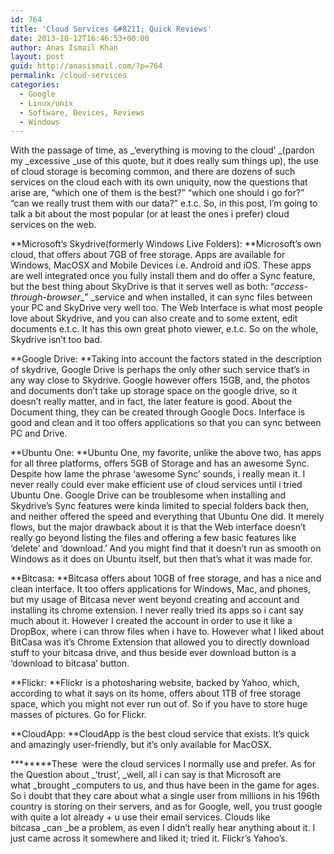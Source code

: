```yaml
---
id: 764
title: 'Cloud Services &#8211; Quick Reviews'
date: 2013-10-12T16:46:53+00:00
author: Anas Ismail Khan
layout: post
guid: http://anasismail.com/?p=764
permalink: /cloud-services
categories:
  - Google
  - Linux/unix
  - Software, Devices, Reviews
  - Windows
---
```

With the passage of time, as _&#8216;everything is moving to the cloud&#8217; _(pardon my _excessive _use of this quote, but it does really sum things up), the use of cloud storage is becoming common, and there are dozens of such services on the cloud each with its own uniquity, now the questions that arise are, &#8220;which one of them is the best?&#8221; &#8220;which one should i go for?&#8221; &#8220;can we really trust them with our data?&#8221; e.t.c. So, in this post, I&#8217;m going to talk a bit about the most popular (or at least the ones i prefer) cloud services on the web.

**Microsoft&#8217;s Skydrive(formerly Windows Live Folders): **Microsoft&#8217;s own cloud, that offers about 7GB of free storage. Apps are available for Windows, MacOSX and Mobile Devices i.e. Android and iOS. These apps are well integrated once you fully install them and do offer a Sync feature, but the best thing about SkyDrive is that it serves well as both: &#8220;_access-through-browser__&#8221; _service and when installed, it can sync files between your PC and SkyDrive very well too. The Web Interface is what most people love about Skydrive, and you can also create and to some extent, edit documents e.t.c. It has this own great photo viewer, e.t.c. So on the whole, Skydrive isn&#8217;t too bad.

**Google Drive: **Taking into account the factors stated in the description of skydrive, Google Drive is perhaps the only other such service that&#8217;s in any way close to Skydrive. Google however offers 15GB, and, the photos and documents don&#8217;t take up storage space on the google drive, so it doesn&#8217;t really matter, and in fact, the later feature is good. About the Document thing, they can be created through Google Docs. Interface is good and clean and it too offers applications so that you can sync between PC and Drive.

**Ubuntu One: **Ubuntu One, my favorite, unlike the above two, has apps for all three platforms, offers 5GB of Storage and has an awesome Sync. Despite how lame the phrase &#8216;awesome Sync&#8217; sounds, i really mean it. I never really could ever make efficient use of cloud services until i tried Ubuntu One. Google Drive can be troublesome when installing and Skydrive&#8217;s Sync features were kinda limited to special folders back then, and neither offered the speed and everything that Ubuntu One did. It merely flows, but the major drawback about it is that the Web interface doesn&#8217;t really go beyond listing the files and offering a few basic features like &#8216;delete&#8217; and &#8216;download.&#8217; And you might find that it doesn&#8217;t run as smooth on Windows as it does on Ubuntu itself, but then that&#8217;s what it was made for.

**Bitcasa: **Bitcasa offers about 10GB of free storage, and has a nice and clean interface. It too offers applications for Windows, Mac, and phones, but my usage of Bitcasa never went beyond creating and account and installing its chrome extension. I never really tried its apps so i cant say much about it. However I created the account in order to use it like a DropBox, where i can throw files when i have to. However what I liked about BitCasa was it&#8217;s Chrome Extension that allowed you to directly download stuff to your bitcasa drive, and thus beside ever download button is a &#8216;download to bitcasa&#8217; button.

**Flickr: **Flickr is a photosharing website, backed by Yahoo, which, according to what it says on its home, offers about 1TB of free storage space, which you might not ever run out of. So if you have to store huge masses of pictures. Go for Flickr.

**CloudApp: **CloudApp is the best cloud service that exists. It&#8217;s quick and amazingly user-friendly, but it&#8217;s only available for MacOSX.

********These  were the cloud services I normally use and prefer. As for the Question about _&#8216;trust&#8217;, _well, all i can say is that Microsoft are what _brought _computers to us, and thus have been in the game for ages. So i doubt that they care about what a single user from millions in his 196th country is storing on their servers, and as for Google, well, you trust google with quite a lot already + u use their email services. Clouds like bitcasa _can _be a problem, as even I didn&#8217;t really hear anything about it. I just came across it somewhere and liked it; tried it. Flickr&#8217;s Yahoo&#8217;s.